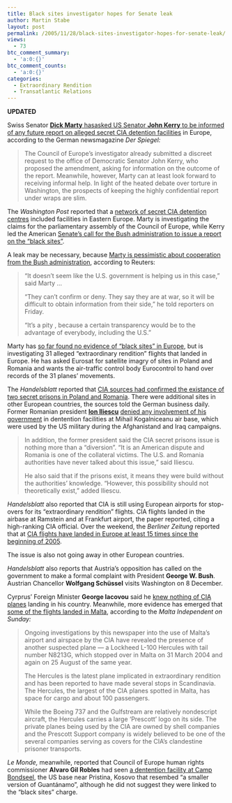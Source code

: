 ```yaml
---
title: Black sites investigator hopes for Senate leak
author: Martin Stabe
layout: post
permalink: /2005/11/28/black-sites-investigator-hopes-for-senate-leak/
views:
  - 73
btc_comment_summary:
  - 'a:0:{}'
btc_comment_counts:
  - 'a:0:{}'
categories:
  - Extraordinary Rendition
  - Transatlantic Relations
---
```

**UPDATED**

Swiss Senator [**Dick Marty** hasasked US Senator **John Kerry** to be informed of any future report on alleged secret CIA detention facilities][1] in Europe, according to the German newsmagazine *Der Spiegel:*

> The Council of Europe&rsquo;s investigator already submitted a discreet request to the office of Democratic Senator John Kerry, who proposed the amendment, asking for information on the outcome of the report. Meanwhile, however, Marty can at least look forward to receiving informal help. In light of the heated debate over torture in Washington, the prospects of keeping the highly confidential report under wraps are slim.

The *Washington Post* reported that a [network of secret CIA detention centres][2] included facilities in Eastern Europe. Marty is investigating the claims for the parliamentary assembly of the Council of Europe, while Kerry led the American [Senate&rsquo;s call for the Bush administration to issue a report on the &ldquo;black sites&rdquo;][3]. 

A leak may be necessary, because [Marty is pessimistic about cooperation from the Bush administration][4], according to Reuters:

> &ldquo;It doesn&rsquo;t seem like the U.S. government is helping us in this case,&rdquo; said Marty &#8230;
> 
> &ldquo;They can&rsquo;t confirm or deny. They say they are at war, so it will be difficult to obtain information from their side,&rdquo; he told reporters on Friday.
> 
> &ldquo;It&rsquo;s a pity , because a certain transparency would be to the advantage of everybody, including the U.S.&rdquo;

Marty has [so far found no evidence of &ldquo;black sites&rdquo; in Europe][5], but is investigating 31 alleged &ldquo;extraordinary rendition&rdquo; flights that landed in Europe. He has asked Eurosat for satellite imagry of sites in Poland and Romania and wants the air-traffic control body Eurocontrol to hand over records of the 31 planes&rsquo; movements.

The *Handelsblatt* reported that [CIA sources had confirmed the existance of two secret prisons in Poland and Romania][6]. There were additional sites in other European countries, the sources told the German business daily. Former Romanian president **[Ion Iliescu][7]** [denied any involvement of his government][8] in dentention facilities at Mihail Kogalniceanu air base, which were used by the US military during the Afghanistand and Iraq campaigns.

> In addition, the former president said the CIA secret prisons issue is nothing more than a &ldquo;diversion&rdquo;. &ldquo;It is an American dispute and Romania is one of the collateral victims. The U.S. and Romania authorities have never talked about this issue,&rdquo; said Iliescu.
> 
> He also said that if the prisons exist, it means they were build without the authorities&rsquo; knowledge. &ldquo;However, this possibility should not theoretically exist,&rdquo; added Iliescu.

*Handelsblatt* also reported that CIA is still using European airports for stop-overs for its &ldquo;extraordinary rendition&rdquo; flights. CIA flights landed in the airbase at Ramstein and at Frankfurt airport, the paper reported, citing a high-ranking CIA official. Over the weekend, the *Berliner Zeitung* reported that at [CIA flights have landed in Europe at least 15 times since the beginning of 2005][9].

The issue is also not going away in other European countries.  
<!--more-->

  
*Handelsblatt* also reports that Austria&rsquo;s opposition has called on the government to make a formal complaint with President **George W. Bush**. Austrian Chancellor **Wolfgang Sch&uuml;ssel** visits Washington on 8 December. 

Cyrprus&rsquo; Foreign Minister **George Iacovou** said he [knew nothing of CIA planes][10] landing in his country. Meanwhile, more evidence has emerged that [some of the flights landed in Malta][11], according to the *Malta Independent on Sunday:*

> Ongoing investigations by this newspaper into the use of Malta’s airport and airspace by the CIA have revealed the presence of another suspected plane &mdash; a Lockheed L-100 Hercules with tail number N8213G, which stopped over in Malta on 31 March 2004 and again on 25 August of the same year.
> 
> The Hercules is the latest plane implicated in extraordinary rendition and has been reported to have made several stops in Scandinavia. The Hercules, the largest of the CIA planes spotted in Malta, has space for cargo and about 100 passengers.
> 
> While the Boeing 737 and the Gulfstream are relatively nondescript aircraft, the Hercules carries a large &lsquo;Prescott&rsquo; logo on its side. The private planes being used by the CIA are owned by shell companies and the Prescott Support company is widely believed to be one of the several companies serving as covers for the CIA&rsquo;s clandestine prisoner transports.

*Le Monde,* meanwhile, reported that Council of Europe human rights commissioner **Alvaro Gil Robles** had seen [a dentention facility at Camp Bondseel][12], the US base near Pristina, Kosovo that resembed &ldquo;a smaller version of Guant&aacute;namo&rdquo;, although he did not suggest they were linked to the &ldquo;black sites&rdquo; charge.

 [1]: http://service.spiegel.de/cache/international/spiegel/0,1518,387185,00.html
 [2]: http://www.martinstabe.com/blog/archives/2005/11/where_in_europe.php
 [3]: http://news.bbc.co.uk/2/hi/americas/4427078.stm
 [4]: http://today.reuters.co.uk/news/newsArticle.aspx?type=topNews&storyID=2005-11-27T132622Z_01_MOL748329_RTRUKOC_0_UK-SECURITY-CIA-FLIGHTS.xml
 [5]: http://www.martinstabe.com/blog/archives/2005/11/mps_press_for_a.php
 [6]: http://www.handelsblatt.de/pshb/fn/relhbi/sfn/buildhbi/cn/GoArt!200013,200051,995430/SH/0/depot/0/index.html
 [7]: http://en.wikipedia.org/wiki/Ion_Iliescu
 [8]: http://www.daily-news.ro/article_detail.php?idarticle=19656
 [9]: http://www.berlinonline.de/berliner-zeitung/politik/503672.html
 [10]: http://www.cyprus-mail.com/news/main.php?id=23059&cat_id=1
 [11]: http://217.145.4.56/ind/news.asp?newsitemid=24880
 [12]: http://www.lemonde.fr/web/article/0,1-0@2-3214,36-714198@51-705638,0.html